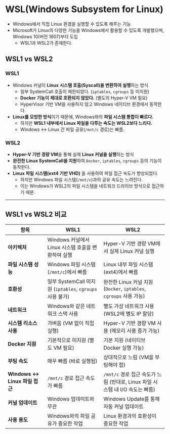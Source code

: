 # WSL(Windows Subsystem for Linux)
- Windows에서 직접 Linux 환경을 실행할 수 있도록 해주는 기능
- Microsoft가 Linux의 다양한 기능을 Windows에서 활용할 수 있도록 개발했으며, Windows 10(버전 1607)부터 도입
    - WSL1과 WSL2가 존재한다.

## WSL1 vs WSL2
### WSL1
- Windows 커널이 **Linux 시스템 호출(Syscall)을 변환하여 실행**하는 방식
    - 일부 SystemCall 호출이 제한되었다. (`iptables`, `cgroups` 등 미지원)
    - **Docker 기능이 제대로 호환되지 않았다.** (별도의 Hyper-V VM 필요)
    - HyperVisor 기반 VM을 사용하지 않고 Windows 네이티브 환경에서 동작한다.
- **Linux를 모방한 방식**이기 때문에, Windows와의 **파일 시스템 통합이 빠르다.**
    - 하지만 **WSL1 내부에서 Linux 파일을 다루는 속도는 WSL2보다 느리다.**
    - Windows ↔ Linux 간 파일 공유(`/mnt/c` 경로)는 빠름.

### WSL2
- **Hyper-V 기반 경량 VM**을 통해 실제 **Linux 커널을 실행**하는 방식
- **완전한 Linux SystemCall을 지원**하여 `Docker`, `iptables`, `cgroups` 등의 기능이 동작한다.
- **Linux 파일 시스템(ext4 기반 VHD)** 을 사용하여 파일 접근 속도가 향상되었다.
    - 하지만 Windows 파일 시스템(`/mnt/c`)과의 공유 속도는 느려진다.
    - 이는 Windows가 WSL2의 파일 시스템을 네트워크 드라이브 방식으로 접근하기 때문.

---

## WSL1 vs WSL2 비교

| 항목 | WSL1 | WSL2 |
|------|------|------|
| **아키텍처** | Windows 커널에서 Linux 시스템 호출을 변환하여 실행 | Hyper-V 기반 경량 VM에서 실제 Linux 커널 실행 |
| **파일 시스템 성능** | Windows 파일 시스템(`/mnt/c`)에서 빠름 | Linux 내부 파일 시스템(ext4)에서 빠름 |
| **호환성** | 일부 SystemCall 미지원 (`iptables`, `cgroups` 사용 불가) | 완전한 Linux 커널 지원 (`Docker`, `iptables`, `cgroups` 사용 가능) |
| **네트워크** | Windows와 같은 네트워크 스택 사용 | 별도 가상 네트워크 사용 (WSL2에 별도 IP 할당) |
| **시스템 리소스 사용** | 가벼움 (VM 없이 직접 실행) | Hyper-V 기반 경량 VM 사용 (메모리 사용 증가 가능) |
| **Docker 지원** | 기본적으로 미지원 (별도 VM 필요) | 기본 지원 (네이티브 Docker 실행 가능) |
| **부팅 속도** | 매우 빠름 (바로 실행됨) | 상대적으로 느림 (VM을 부팅해야 함) |
| **Windows ↔ Linux 파일 접근** | `/mnt/c` 경로 접근 속도가 빠름 | `/mnt/c` 경로 접근 속도가 느림 (반대로, Linux 파일 시스템 내 I/O 속도는 빠름) |
| **커널 업데이트** | Windows 업데이트와 무관 | Windows Update를 통해 자동 커널 업데이트 |
| **사용 용도** | Windows와의 파일 공유가 중요한 작업 | Linux 환경과의 호환성이 중요한 작업 |